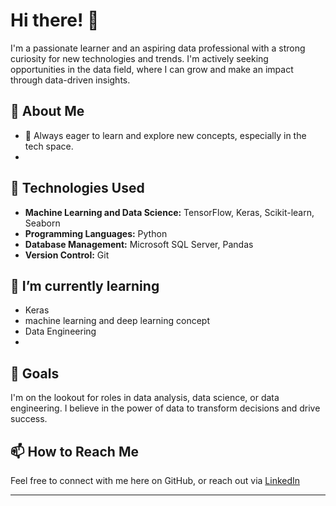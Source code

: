 # Hi there! 👋

I'm a passionate learner and an aspiring data professional with a strong curiosity for new technologies and trends. I'm actively seeking opportunities in the data field, where I can grow and make an impact through data-driven insights.

## 🧠 About Me
- 🌱 Always eager to learn and explore new concepts, especially in the tech space.
- 
## 💼 Technologies Used

- **Machine Learning and Data Science:** TensorFlow, Keras, Scikit-learn, Seaborn
- **Programming Languages:** Python
- **Database Management:** Microsoft SQL Server, Pandas
- **Version Control:** Git

## 🌱 I’m currently learning

- Keras
- machine learning and deep learning concept
- Data Engineering
- 
## 💼 Goals
I'm on the lookout for roles in data analysis, data science, or data engineering. I believe in the power of data to transform decisions and drive success.

## 📫 How to Reach Me
Feel free to connect with me here on GitHub, or reach out via [LinkedIn](linkedin.com/in/mahdi-poorjahangiri)

---
